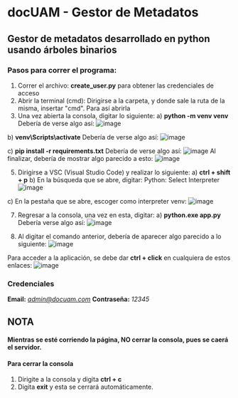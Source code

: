 # docUAM - Gestor de Metadatos

## Gestor de metadatos desarrollado en python usando árboles binarios 

### Pasos para correr el programa:
1) Correr el archivo: **create_user.py** para obtener las credenciales de acceso
2) Abrir la terminal (cmd): Dirigirse a la carpeta, y donde sale la ruta de la misma, insertar "cmd". Para así abrirla
3) Una vez abierta la consola, digitar lo siguiente:
  a) **python -m venv venv**
  Debería de verse algo así: ![image](https://github.com/user-attachments/assets/068e99a7-0527-496b-8ddb-8f70670ea329)


  b) **venv\Scripts\activate**
  Debería de verse algo así: ![image](https://github.com/user-attachments/assets/12657bf7-833c-472e-a8e8-ff86235503f2)

  
  c) **pip install -r requirements.txt**
  Debería de verse algo así: ![image](https://github.com/user-attachments/assets/ccb7c9b4-c114-48f0-91e7-83cdc673c644)
  Al finalizar, debería de mostrar algo parecido a esto: ![image](https://github.com/user-attachments/assets/7b1a0f4f-3774-4369-a8e9-3325312c2e52)
  

5) Dirigirse a VSC (Visual Studio Code) y realizar lo siguiente:
  a) **ctrl + shift + p**
  b) En la búsqueda que se abre, digitar: Python: Select Interpreter
  ![image](https://github.com/user-attachments/assets/119ffa18-6294-482f-8b91-ac5ca208dcaf)


  c) En la pestaña que se abre, escoger como interpreter venv:
  ![image](https://github.com/user-attachments/assets/c486397c-a683-475f-8f40-26840f2db387)
  

7) Regresar a la consola, una vez en esta, digitar:
     a) **python.exe app.py**
     Debería verse algo así: ![image](https://github.com/user-attachments/assets/2a54187f-21b3-4d84-9249-019061317e0f)
   

9) Al digitar el comando anterior, debería de aparecer algo parecido a lo siguiente:
![image](https://github.com/user-attachments/assets/7176ab99-ab92-4d90-8f61-371d6c5e53ee)


Para acceder a la aplicación, se debe dar **ctrl + click** en cualquiera de estos enlaces:
![image](https://github.com/user-attachments/assets/254d3daf-1cde-4c84-8efc-3d61f956277d)


### Credenciales
**Email:** *admin@docuam.com*
**Contraseña:** *12345*

## NOTA
#### Mientras se esté corriendo la página, **NO** cerrar la consola, pues se caerá el servidor.
#### Para cerrar la consola
1) Dirigite a la consola y digita **ctrl + c**
2) Digita **exit** y esta se cerrará automáticamente.
